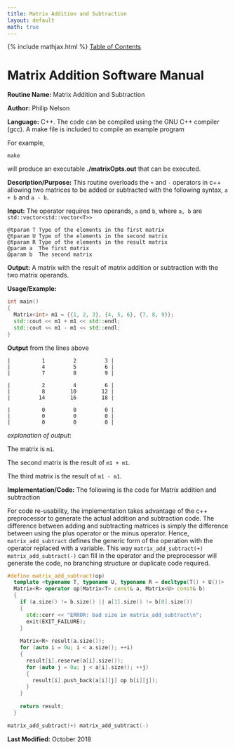 ```yaml
---
title: Matrix Addition and Subtraction
layout: default
math: true
---
```

{% include mathjax.html %}
<a href="https://philipnelson5.github.io/math4610/SoftwareManual"> Table of Contents </a>
# Matrix Addition Software Manual

**Routine Name:** Matrix Addition and Subtraction

**Author:** Philip Nelson

**Language:** C++. The code can be compiled using the GNU C++ compiler (gcc). A make file is included to compile an example program

For example,

```
make
```

will produce an executable **./matrixOpts.out** that can be executed.

**Description/Purpose:** This routine overloads the `+` and `-` operators in c++ allowing two matrices to be added or subtracted with the following syntax, `a + b` and `a - b`.

**Input:** The operator requires two operands, `a` and `b`, where `a, b` are `std::vector<std::vector<T>>`

```
@tparam T Type of the elements in the first matrix
@tparam U Type of the elements in the second matrix
@tparam R Type of the elements in the result matrix
@param a  The first matrix
@param b  The second matrix
```

**Output:** A matrix with the result of matrix addition or subtraction with the two matrix operands.

**Usage/Example:**

``` cpp
int main()
{
  Matrix<int> m1 = {{1, 2, 3}, {4, 5, 6}, {7, 8, 9}};
  std::cout << m1 + m1 << std::endl;
  std::cout << m1 - m1 << std::endl;
}
```

**Output** from the lines above
```
|          1         2         3 |
|          4         5         6 |
|          7         8         9 |

|          2         4         6 |
|          8        10        12 |
|         14        16        18 |

|          0         0         0 |
|          0         0         0 |
|          0         0         0 |
```

_explanation of output_:

The matrix is `m1`.

The second matrix is the result of `m1 + m1`.

The third matrix is the result of `m1 - m1`.

**Implementation/Code:** The following is the code for Matrix addition and subtraction

For code re-usability, the implementation takes advantage of the c++ preprocessor to generate the actual addition and subtraction code. The difference between adding and subtracting matrices is simply the difference between using the plus operator or the minus operator. Hence, `matrix_add_subtract` defines the generic form of the operation with the operator replaced with a variable. This way `matrix_add_subtract(+) matrix_add_subtract(-)` can fill in the operator and the preprocessor will generate the code, no branching structure or duplicate code required.

``` cpp
#define matrix_add_subtract(op)                                                \
  template <typename T, typename U, typename R = decltype(T() + U())>          \
  Matrix<R> operator op(Matrix<T> const& a, Matrix<U> const& b)                \
  {                                                                            \
    if (a.size() != b.size() || a[1].size() != b[0].size())                    \
    {                                                                          \
      std::cerr << "ERROR: bad size in matrix_add_subtract\n";                 \
      exit(EXIT_FAILURE);                                                      \
    }                                                                          \
                                                                               \
    Matrix<R> result(a.size());                                                \
    for (auto i = 0u; i < a.size(); ++i)                                       \
    {                                                                          \
      result[i].reserve(a[i].size());                                          \
      for (auto j = 0u; j < a[i].size(); ++j)                                  \
      {                                                                        \
        result[i].push_back(a[i][j] op b[i][j]);                               \
      }                                                                        \
    }                                                                          \
                                                                               \
    return result;                                                             \
  }

matrix_add_subtract(+) matrix_add_subtract(-)
```

**Last Modified:** October 2018
